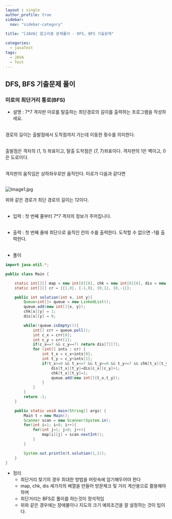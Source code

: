 ```yaml
---
layout : single
author_profile: true
sidebar: 
  nav: "sidebar-category"
  
title: "[JAVA] 알고리즘 문제풀이 - DFS, BFS 기출문제"

categories:
  - javaTest
tags:
  - JAVA
  - Test
---
```

	
## DFS, BFS 기출문제 풀이

### 미로의 최단거리 통로(BFS)

- 설명 : 7*7 격자판 미로를 탈출하는 최단경로의 길이를 출력하는 프로그램을 작성하세요.<br><br>

경로의 길이는 출발점에서 도착점까지 가는데 이동한 횟수를 의미한다.<br><br>

출발점은 격자의 (1, 1) 좌표이고, 탈출 도착점은 (7, 7)좌표이다. 격자판의 1은 벽이고, 0은 도로이다.<br><br>

격자판의 움직임은 상하좌우로만 움직인다. 미로가 다음과 같다면<br><br>

![Image1.jpg](https://cote.inflearn.com/public/upload/88ff3b120f.jpg)  

위와 같은 경로가 최단 경로의 길이는 12이다.  <br><br>

- 입력 : 첫 번째 줄부터 7*7 격자의 정보가 주어집니다.  <br><br>

- 출력 : 첫 번째 줄에 최단으로 움직인 칸의 수를 출력한다. 도착할 수 없으면 -1를 출력한다.<br><br>


- 풀이

``` java
import java.util.*;

public class Main {

    static int[][] map = new int[8][8], chk = new int[8][8], dis = new int[8][8];
    static int[][] cr = {{1,0}, {-1,0}, {0,1}, {0,-1}};

    public int solution(int x, int y){
        Queue<int[]> queue = new LinkedList();
        queue.add(new int[]{x, y});
        chk[x][y] = 1;
        dis[x][y] = 0;

        while(!queue.isEmpty()){
            int[] crr = queue.poll();
            int c_x = crr[0];
            int c_y = crr[1];
            if(c_x==7 && c_y==7) return dis[7][7];
            for (int[] ints : cr) {
                int t_x = c_x+ints[0];
                int t_y = c_y+ints[1];
                if(t_x>=0 && t_x<=7 && t_y>=0 && t_y<=7 && chk[t_x][t_y]==0 && map[t_x][t_y]!=1 ){
                    dis[t_x][t_y]=dis[c_x][c_y]+1;
                    chk[t_x][t_y]=1;
                    queue.add(new int[]{t_x,t_y});
                }
            }
        }
        return -1;
    }

    public static void main(String[] args) {
        Main t = new Main();
        Scanner scan = new Scanner(System.in);
        for(int i=1; i<8; i++){
            for(int j=1; j<8; j++){
                map[i][j] = scan.nextInt();
            }
        }

        System.out.println(t.solution(1,1));
    }
}
```

- 정리<br> 
	- 최단거리 찾기의 경우 최대한 방법을 머릿속에 암기해두어야 한다<br> 
	- map, chk, dis 세가지의 배열을 만들어 방문체크 및 거리 계산용으로 활용해야하며<br> 
	- 최단거리는 BFS로 풀이를 하는것이 정석적임<br> 
	- 위와 같은 경우에는 장애물이나 지도의 크기 예외조건을 잘 설정하는 것이 팁이다.<br> <br> 
